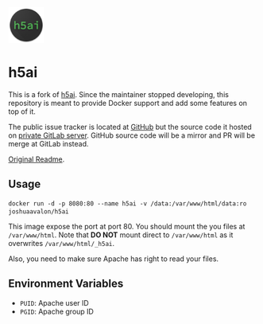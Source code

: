 ![h5ai](icon.png?raw=true "h5ai")
# h5ai

This is a fork of [h5ai][h5ai]. Since the maintainer stopped developing, this repository is meant to provide Docker support and add some features on top of it.

The public issue tracker is located at [GitHub][github] but the source code it hosted on [private GitLab server][gitlab].
GitHub source code will be a mirror and PR will be merge at GitLab instead.

[Original Readme](./h5ai.md).

## Usage

```
docker run -d -p 8080:80 --name h5ai -v /data:/var/www/html/data:ro joshuaavalon/h5ai
```

This image expose the port at port 80.
You should mount the you files at `/var/www/html`.
Note that **DO NOT** mount direct to `/var/www/html` as it overwrites `/var/www/html/_h5ai`.

Also, you need to make sure Apache has right to read your files.

## Environment Variables

* `PUID`: Apache user ID
* `PGID`: Apache group ID


[h5ai]: https://github.com/lrsjng/h5ai
[gitlab]: https://git.joshuaavalon.io/joshuaavalon/h5ai
[github]: https://github.com/joshuaavalon/h5ai
